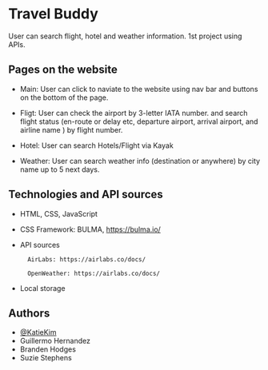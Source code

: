 # Travel Buddy
User can search flight, hotel and weather information. 
1st project using APIs. 



## Pages on the website

- Main: User can click to naviate to the website using nav bar and buttons on the bottom of the page. 

- Fligt: User can check the airport by 3-letter IATA number. and search flight status (en-route or delay etc, departure airport, arrival airport, and airline name ) by flight number.

- Hotel: User can search Hotels/Flight via Kayak

- Weather: User can search weather info (destination or anywhere) by city name up to 5 next days. 





## Technologies and API sources

- HTML, CSS, JavaScript

- CSS Framework: BULMA, https://bulma.io/

- API sources

        AirLabs: https://airlabs.co/docs/

        OpenWeather: https://airlabs.co/docs/

- Local storage




## Authors

- [@KatieKim](https://github.com/KatieKim22)
- Guillermo Hernandez
- Branden Hodges
- Suzie Stephens


